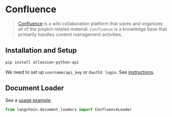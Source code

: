 # Confluence

>[Confluence](https://www.atlassian.com/software/confluence) is a wiki collaboration platform that saves and organizes all of the project-related material. `Confluence` is a knowledge base that primarily handles content management activities. 


## Installation and Setup

```bash
pip install atlassian-python-api
```

We need to set up `username/api_key` or `Oauth2 login`. 
See [instructions](https://support.atlassian.com/atlassian-account/docs/manage-api-tokens-for-your-atlassian-account/).


## Document Loader

See a [usage example](../modules/indexes/document_loaders/examples/confluence.ipynb).

```python
from langchain.document_loaders import ConfluenceLoader
```
